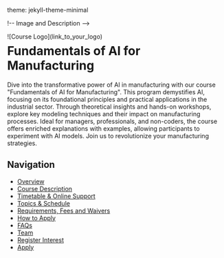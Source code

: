 theme: jekyll-theme-minimal


!-- Image and Description -->
<div style="float:left; margin-right:20px;">
    ![Course Logo](link_to_your_logo)
</div>

# Fundamentals of AI for Manufacturing

Dive into the transformative power of AI in manufacturing with our course "Fundamentals of AI for Manufacturing". This program demystifies AI, focusing on its foundational principles and practical applications in the industrial sector. Through theoretical insights and hands-on workshops, explore key modeling techniques and their impact on manufacturing processes. Ideal for managers, professionals, and non-coders, the course offers enriched explanations with examples, allowing participants to experiment with AI models. Join us to revolutionize your manufacturing strategies.

## Navigation

- [Overview](overview.md)
- [Course Description](course-description.md)
- [Timetable & Online Support](timetable.md)
- [Topics & Schedule](topics-schedule.md)
- [Requirements, Fees and Waivers](requirements-fees-and-waivers.md)
- [How to Apply](how-to-apply.md)
- [FAQs](faqs.md)
- [Team](Team.md)
- [Register Interest](register-interest.md)
- [Apply](apply.md)
